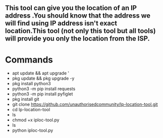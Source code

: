 ## This tool can give you the location of an IP address .You should know that the address we will find using IP address isn't exact location.This tool (not only this tool but all tools)  will provide you only the location from the ISP.  

# Commands

- apt update && apt upgrade '  
- pkg update && pkg upgrade -y  
- pkg install python3  
- python3 -m pip install requests  
- python3 -m pip install pyfiglet  
- pkg install git  
- git clone https://github.com/unauthorisedcommunity/Ip-location-tool.git  
- cd Ip-location-tool  
- ls  
- chmod +x iploc-tool.py  
- ls  
- python iploc-tool.py